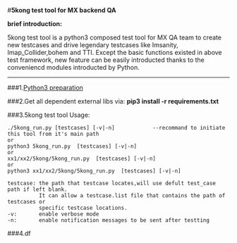 #**5kong test tool for MX backend QA**

**brief introduction:**

5kong test tool is a python3 composed test tool for MX QA team to create new testcases and drive legendary testcases like Imsanity, Imap_Collider,bohem and TTI. Except the basic functions existed in above test framework, new feature can be easily introducted thanks to the conveniencd modules introducted by Python.

-----

###1.[Python3 preparation](https://confluence.synchronoss.net:8443/display/MSGEN/Steps+to+install+Python+3.X+in+CentOS)

###2.Get all dependent external libs via: **pip3 install -r requirements.txt**

###3.5kong test tool Usage:

	./5kong_run.py [testcases] [-v|-n]            --recommand to initiate this tool from it's main path
	or
	python3 5kong_run.py  [testcases] [-v|-n]
	or
	xx1/xx2/5kong/5kong_run.py  [testcases] [-v|-n]   
	or 
	python3 xx1/xx2/5kong/5kong_run.py  [testcases] [-v|-n]   
	
	testcase: the path that testcase locates,will use defult test_case path if left blank.
	          It can allow a testcase.list file that contains the path of testcases or
	          specific testcase locations.
	-v:       enable verbose mode
	-n:       enable notification messages to be sent after testting



###4.df